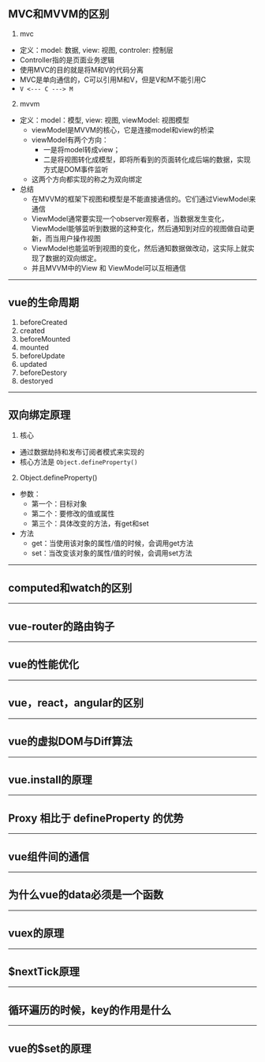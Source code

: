 ## MVC和MVVM的区别
1. mvc
  - 定义：model: 数据, view: 视图, controler: 控制层
  - Controller指的是页面业务逻辑
  - 使用MVC的目的就是将M和V的代码分离
  - MVC是单向通信的，C可以引用M和V，但是V和M不能引用C
  - `V <--- C ---> M`
2. mvvm
  - 定义：model：模型, view: 视图, viewModel: 视图模型
    - viewModel是MVVM的核心，它是连接model和view的桥梁
    - viewModel有两个方向：
      - 一是将model转成view；
      - 二是将视图转化成模型，即将所看到的页面转化成后端的数据，实现方式是DOM事件监听
    - 这两个方向都实现的称之为双向绑定
  - 总结
    - 在MVVM的框架下视图和模型是不能直接通信的。它们通过ViewModel来通信
    - ViewModel通常要实现一个observer观察者，当数据发生变化，ViewModel能够监听到数据的这种变化，然后通知到对应的视图做自动更新，而当用户操作视图
    - ViewModel也能监听到视图的变化，然后通知数据做改动，这实际上就实现了数据的双向绑定。
    - 并且MVVM中的View 和 ViewModel可以互相通信

---
## vue的生命周期
1. beforeCreated
2. created
3. beforeMounted
4. mounted
5. beforeUpdate
6. updated
7. beforeDestory
8. destoryed

---
## 双向绑定原理
1. 核心
  - 通过数据劫持和发布订阅者模式来实现的
  - 核心方法是 ` Object.defineProperty() `
2. Object.defineProperty()
  - 参数：
    - 第一个：目标对象
    - 第二个：要修改的值或属性
    - 第三个：具体改变的方法，有get和set
  - 方法
    - get：当使用该对象的属性/值的时候，会调用get方法
    - set：当改变该对象的属性/值的时候，会调用set方法

---
## computed和watch的区别


---
## vue-router的路由钩子


---
## vue的性能优化


---
## vue，react，angular的区别


---
## vue的虚拟DOM与Diff算法


---
## vue.install的原理


---
## Proxy 相比于 defineProperty 的优势


---
## vue组件间的通信


---
## 为什么vue的data必须是一个函数


---
## vuex的原理


---
## $nextTick原理


---
## 循环遍历的时候，key的作用是什么


---
## vue的$set的原理

